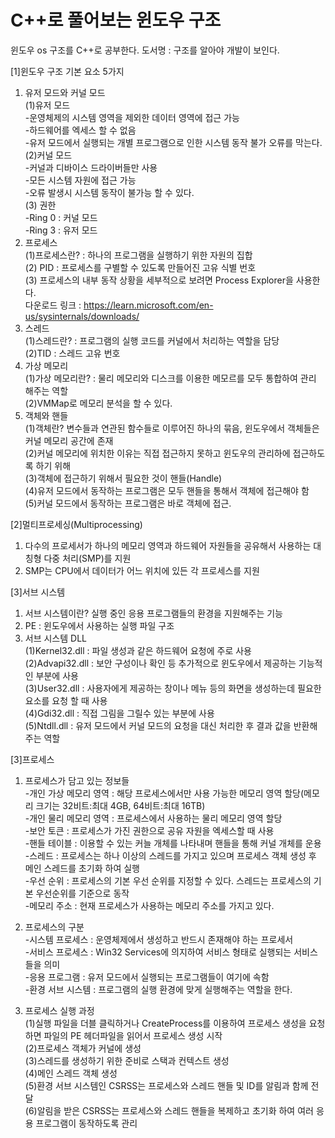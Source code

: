 # C++로 풀어보는 윈도우 구조

윈도우 os 구조를 C++로 공부한다.
도서명 : 구조를 알아야 개발이 보인다.

[1]윈도우 구조 기본 요소 5가지

1. 유저 모드와 커널 모드  
	(1)유저 모드  
	-운영체제의 시스템 영역을 제외한 데이터 영역에 접근 가능  
	-하드웨어를 엑세스 할 수 없음  
	-유저 모드에서 실행되는 개별 프로그램으로 인한 시스템 동작 불가 오류를 막는다.  
	(2)커널 모드  
	-커널과 디바이스 드라이버들만 사용  
	-모든 시스템 자원에 접근 가능  
	-오류 발생시 시스템 동작이 불가능 할 수 있다.  
	(3) 권한  
	-Ring 0 : 커널 모드  
	-Ring 3 : 유저 모드  
2. 프로세스  
	(1)프로세스란? : 하나의 프로그램을 실행하기 위한 자원의 집합  
	(2) PID : 프로세스를 구별할 수 있도록 만들어진 고유 식별 번호  
	(3) 프로세스의 내부 동작 상황을 세부적으로 보려면 Process Explorer을 사용한다.  
		다운로드 링크 : https://learn.microsoft.com/en-us/sysinternals/downloads/  
3. 스레드  
	(1)스레드란? : 프로그램의 실행 코드를 커널에서 처리하는 역할을 담당  
	(2)TID : 스레드 고유 번호  
4. 가상 메모리  
	(1)가상 메모리란? : 물리 메모리와 디스크를 이용한 메모르를 모두 통합하여 관리 해주는 역할  
	(2)VMMap로 메모리 분석을 할 수 있다.  
5. 객체와 핸들  
	(1)객체란? 변수들과 연관된 함수들로 이루어진 하나의 묶음, 윈도우에서 객체들은 커널 메모리 공간에 존재  
	(2)커널 메모리에 위치한 이유는 직접 접근하지 못하고 윈도우의 관리하에 접근하도록 하기 위해  
	(3)객체에 접근하기 위해서 필요한 것이 핸들(Handle)  
	(4)유저 모드에서 동작하는 프로그램은 모두 핸들을 통해서 객체에 접근해야 함  
	(5)커널 모드에서 동작하는 프로그램은 바로 객체에 접근.  

[2]멀티프로세싱(Multiprocessing)  
1. 다수의 프로세서가 하나의 메모리 영역과 하드웨어 자원들을 공유해서 사용하는 대칭형 다중 처리(SMP)를 지원  
2. SMP는 CPU에서 데이터가 어느 위치에 있든 각 프로세스를 지원  

[3]서브 시스템  
1. 서브 시스템이란? 실행 중인 응용 프로그램들의 환경을 지원해주는 기능  
2. PE : 윈도우에서 사용하는 실행 파일 구조  
3. 서브 시스템 DLL  
	(1)Kernel32.dll : 파일 생성과 같은 하드웨어 요청에 주로 사용  
	(2)Advapi32.dll : 보안 구성이나 확인 등 추가적으로  윈도우에서 제공하는 기능적인 부분에 사용  
	(3)User32.dll : 사용자에게 제공하는 창이나 메뉴 등의 화면을 생성하는데 필요한 요소를 요청 할 때 사용  
	(4)Gdi32.dll : 직접 그림을 그릴수 있는 부분에 사용  
	(5)Ntdll.dll : 유저 모드에서 커널 모드의 요청을 대신 처리한 후 결과 값을 반환해주는 역할  
	
[3]프로세스  
1. 프로세스가 담고 있는 정보들  
-개인 가상 메모리 영역 : 해당 프로세스에서만 사용 가능한 메모리 영역 할당(메모리 크기는 32비트:최대 4GB, 64비트:최대 16TB)  
-개인 물리 메모리 영역 : 프로세스에서 사용하는 물리 메모리 영역 할당  
-보안 토큰 : 프로세스가 가진 권한으로 공유 자원을 엑세스할 때 사용  
-핸들 테이블 : 이용할 수 있는 커늘 개체를 나타내며 핸들을 통해 커널 개체를 운용  
-스레드 : 프로세스는 하나 이상의 스레드를 가지고 있으며 프로세스 객체 생성 후 메인 스레드를 초기화 하여 실행  
-우선 순위 : 프로세스의 기본 우선 순위를 지정할 수 있다. 스레드는 프로세스의 기본 우선순위를 기준으로 동작  
-메모리 주소 : 현재 프로세스가 사용하는 메모리 주소를 가지고 있다.  
  
2. 프로세스의 구분  
-시스템 프로세스 : 운영체제에서 생성하고 반드시 존재해야 하는 프로세서  
-서비스 프로세스 : Win32 Services에 의지하여 서비스 형태로 실행되는 서비스들을 의미  
-응용 프로그램 : 유저 모드에서 실행되는 프로그램들이 여기에 속함  
-환경 서브 시스템 : 프로그램의 실행 환경에 맞게 실행해주는 역할을 한다.  

3. 프로세스 실행 과정  
	(1)실행 파일을 더블 클릭하거나 CreateProcess를 이용하여 프로세스 생성을 요청하면 파일의 PE 헤더파일을 읽어서 프로세스 생성 시작  
	(2)프로세스 객체가 커널에 생성  
	(3)스레드를 생성하기 위한 준비로 스택과 컨텍스트 생성  
	(4)메인 스레드 객체 생성  
	(5)환경 서브 시스템인 CSRSS는 프로세스와 스레드 핸들 및 ID를 알림과 함께 전달  
	(6)알림을 받은 CSRSS는 프로세스와 스레드 핸들을 복제하고 초기화 하여 여러 응용 프로그램이 동작하도록 관리  
	
